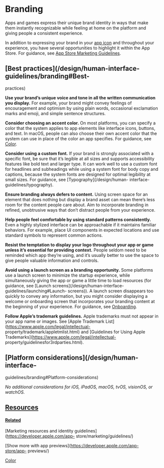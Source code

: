 # Branding

Apps and games express their unique brand identity in ways that make them
instantly recognizable while feeling at home on the platform and giving people
a consistent experience.

In addition to expressing your brand in your [app
icon](https://developer.apple.com/design/human-interface-guidelines/app-icons)
and throughout your experience, you have several opportunities to highlight it
within the App Store. For guidance, see [App Store Marketing
Guidelines](https://developer.apple.com/app-store/marketing/guidelines/).

## [Best practices](/design/human-interface-guidelines/branding#Best-
practices)

**Use your brand’s unique voice and tone in all the written communication you
display.** For example, your brand might convey feelings of encouragement and
optimism by using plain words, occasional exclamation marks and emoji, and
simple sentence structures.

**Consider choosing an accent color.** On most platforms, you can specify a
color that the system applies to app elements like interface icons, buttons,
and text. In macOS, people can also choose their own accent color that the
system can use in place of the color an app specifies. For guidance, see
[Color](/design/human-interface-guidelines/color).

**Consider using a custom font.** If your brand is strongly associated with a
specific font, be sure that it’s legible at all sizes and supports
accessibility features like bold text and larger type. It can work well to use
a custom font for headlines and subheadings while using a system font for body
copy and captions, because the system fonts are designed for optimal
legibility at small sizes. For guidance, see [Typography](/design/human-
interface-guidelines/typography).

**Ensure branding always defers to content.** Using screen space for an
element that does nothing but display a brand asset can mean there’s less room
for the content people care about. Aim to incorporate branding in refined,
unobtrusive ways that don’t distract people from your experience.

**Help people feel comfortable by using standard patterns consistently.** Even
a highly stylized interface can be approachable if it maintains familiar
behaviors. For example, place UI components in expected locations and use
standard symbols to represent common actions.

**Resist the temptation to display your logo throughout your app or game
unless it’s essential for providing context.** People seldom need to be
reminded which app they’re using, and it’s usually better to use the space to
give people valuable information and controls.

**Avoid using a launch screen as a branding opportunity.** Some platforms use
a launch screen to minimize the startup experience, while simultaneously
giving the app or game a little time to load resources (for guidance, see
[Launch screens](/design/human-interface-guidelines/launching#Launch-
screens)). A launch screen disappears too quickly to convey any information,
but you might consider displaying a welcome or onboarding screen that
incorporates your branding content at the beginning of your experience. For
guidance, see [Onboarding](/design/human-interface-guidelines/onboarding).

**Follow Apple’s trademark guidelines.** Apple trademarks must not appear in
your app name or images. See [Apple Trademark
List](https://www.apple.com/legal/intellectual-
property/trademark/appletmlist.html) and [Guidelines for Using Apple
Trademarks](https://www.apple.com/legal/intellectual-
property/guidelinesfor3rdparties.html).

## [Platform considerations](/design/human-interface-
guidelines/branding#Platform-considerations)

 _No additional considerations for iOS, iPadOS, macOS, tvOS, visionOS, or
watchOS._

## [Resources](/design/human-interface-guidelines/branding#Resources)

#### [Related](/design/human-interface-guidelines/branding#Related)

[Marketing resources and identity guidelines](https://developer.apple.com/app-
store/marketing/guidelines/)

[Show more with app previews](https://developer.apple.com/app-store/app-
previews/)

[Color](/design/human-interface-guidelines/color)

